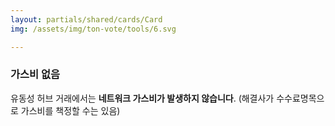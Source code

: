 ```yaml
---
layout: partials/shared/cards/Card
img: /assets/img/ton-vote/tools/6.svg

---
```



### 가스비 없음

유동성 허브 거래에서는 **네트워크 가스비가 발생하지 않습니다**. (해결사가 수수료명목으로 가스비를 책정할 수는 있음)